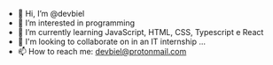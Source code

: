 - 👋 Hi, I’m @devbiel
- 👀 I’m interested in programming
- 🌱 I’m currently learning  JavaScript, HTML, CSS, Typescript e React
- 💞️ I'm looking to collaborate on in an IT internship ...
- 📫 How to reach me: devbiel@protonmail.com

<!---
devbiel/devbiel is a ✨ special ✨ repository because its `README.md` (this file) appears on your GitHub profile.
You can click the Preview link to take a look at your changes.
--->

